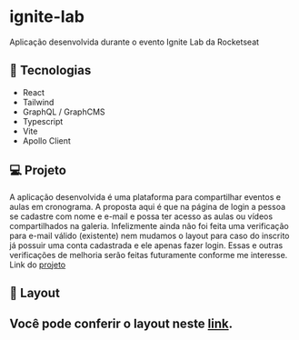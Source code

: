 # ignite-lab
Aplicação desenvolvida durante o evento Ignite Lab da Rocketseat

## 🚀 Tecnologias <a name="-tecnologias"></a>

- React
- Tailwind
- GraphQL / GraphCMS
- Typescript
- Vite
- Apollo Client

## 💻 Projeto <a name="-projeto"></a>

  A aplicação desenvolvida é uma plataforma para compartilhar eventos e aulas em cronograma.
  A proposta aqui é que na página de login a pessoa se cadastre com nome e e-mail e possa ter acesso as aulas ou vídeos compartilhados na galeria.
Infelizmente ainda não foi feita uma verificação para e-mail válido (existente) nem mudamos o layout para caso do inscrito já possuir uma conta cadastrada e ele apenas fazer login. Essas e outras verificações de melhoria serão feitas futuramente conforme me interesse.
Link do  <a href="https://ignite-nk45p81yr-adlagomes.vercel.app/">projeto</a>

## 🎨 Layout <a name="-layout"></a>
Você pode conferir o layout neste <a href="https://www.figma.com/file/ZfCaOaHlUrE1dxqJd8qjtK/Plataforma-de-evento---Ignite-Lab-(outra-cor)?node-id=0%3A1">link</a>.
---
